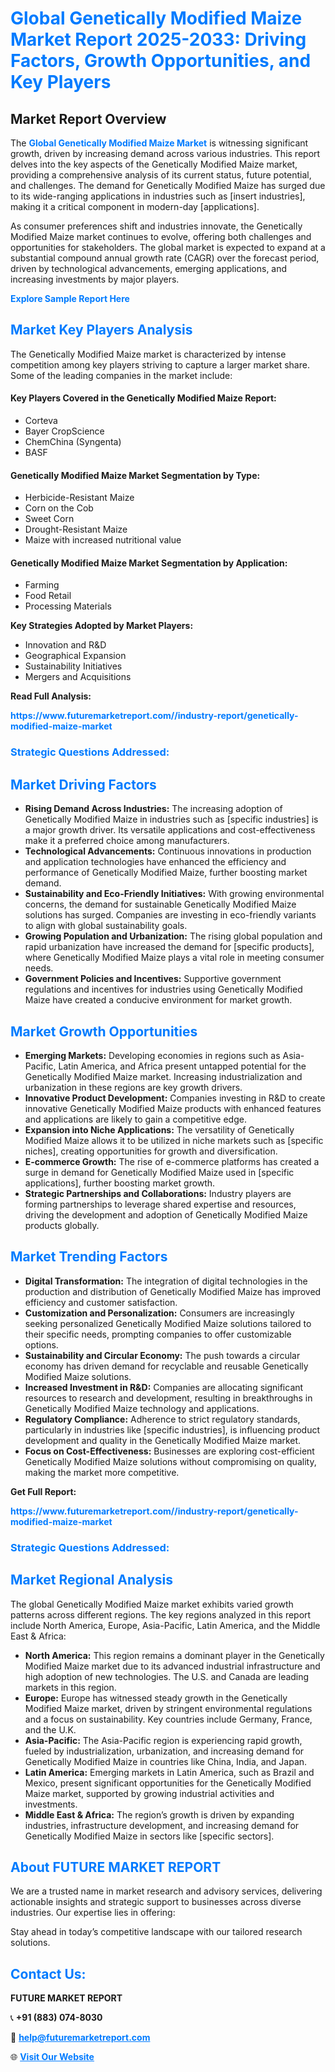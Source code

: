 <h1 style="color: #007BFF;">Global Genetically Modified Maize Market Report 2025-2033: Driving Factors, Growth Opportunities, and Key Players</h1>

<section id="overview">
<h2>Market Report Overview</h2>
<p>The <a href="https://www.futuremarketreport.com//industry-report/genetically-modified-maize-market" style="color: #007BFF; text-decoration: none;"><strong>Global Genetically Modified Maize Market</strong></a> is witnessing significant growth, driven by increasing demand across various industries. This report delves into the key aspects of the Genetically Modified Maize market, providing a comprehensive analysis of its current status, future potential, and challenges. The demand for Genetically Modified Maize has surged due to its wide-ranging applications in industries such as [insert industries], making it a critical component in modern-day [applications].</p>
<p>As consumer preferences shift and industries innovate, the Genetically Modified Maize market continues to evolve, offering both challenges and opportunities for stakeholders. The global market is expected to expand at a substantial compound annual growth rate (CAGR) over the forecast period, driven by technological advancements, emerging applications, and increasing investments by major players.</p>
</section>

<section id="overview">
<p><a href="https://www.futuremarketreport.com//request-sample/reportId=50271" style="color: #007BFF; text-decoration: none;"><strong>Explore Sample Report Here</strong></a></p>
</section>

<section id="key-players">
<h2 style="color: #007BFF;">Market Key Players Analysis</h2>
<p>The Genetically Modified Maize market is characterized by intense competition among key players striving to capture a larger market share. Some of the leading companies in the market include:</p>
<h4>Key Players Covered in the Genetically Modified Maize Report:</h4>
<ul><li>Corteva</li><li>Bayer CropScience</li><li>ChemChina (Syngenta)</li><li>BASF</li></ul>
<h4>Genetically Modified Maize Market Segmentation by Type:</h4>
<ul><li>Herbicide-Resistant Maize</li><li>Corn on the Cob</li><li>Sweet Corn</li><li>Drought-Resistant Maize</li><li>Maize with increased nutritional value</li></ul>

<h4>Genetically Modified Maize Market Segmentation by Application:</h4>
<ul><li>Farming</li><li>Food Retail</li><li>Processing Materials</li></ul>
<p><strong>Key Strategies Adopted by Market Players:</strong></p>
<ul>
<li>Innovation and R&D</li>
<li>Geographical Expansion</li>
<li>Sustainability Initiatives</li>
<li>Mergers and Acquisitions</li>
</ul>
</section>

<section>
<p><strong>Read Full Analysis: </strong></p><a href="https://www.futuremarketreport.com//industry-report/genetically-modified-maize-market" style="color: #007BFF; text-decoration: none;"><strong>https://www.futuremarketreport.com//industry-report/genetically-modified-maize-market</strong></a>
<h3 style="color: #007BFF;">Strategic Questions Addressed:</h3>
</section>

<section id="driving-factors">
<h2 style="color: #007BFF;">Market Driving Factors</h2>
<ul>
<li><strong>Rising Demand Across Industries:</strong> The increasing adoption of Genetically Modified Maize in industries such as [specific industries] is a major growth driver. Its versatile applications and cost-effectiveness make it a preferred choice among manufacturers.</li>
<li><strong>Technological Advancements:</strong> Continuous innovations in production and application technologies have enhanced the efficiency and performance of Genetically Modified Maize, further boosting market demand.</li>
<li><strong>Sustainability and Eco-Friendly Initiatives:</strong> With growing environmental concerns, the demand for sustainable Genetically Modified Maize solutions has surged. Companies are investing in eco-friendly variants to align with global sustainability goals.</li>
<li><strong>Growing Population and Urbanization:</strong> The rising global population and rapid urbanization have increased the demand for [specific products], where Genetically Modified Maize plays a vital role in meeting consumer needs.</li>
<li><strong>Government Policies and Incentives:</strong> Supportive government regulations and incentives for industries using Genetically Modified Maize have created a conducive environment for market growth.</li>
</ul>
</section>

<section id="growth-opportunities">
<h2 style="color: #007BFF;">Market Growth Opportunities</h2>
<ul>
<li><strong>Emerging Markets:</strong> Developing economies in regions such as Asia-Pacific, Latin America, and Africa present untapped potential for the Genetically Modified Maize market. Increasing industrialization and urbanization in these regions are key growth drivers.</li>
<li><strong>Innovative Product Development:</strong> Companies investing in R&D to create innovative Genetically Modified Maize products with enhanced features and applications are likely to gain a competitive edge.</li>
<li><strong>Expansion into Niche Applications:</strong> The versatility of Genetically Modified Maize allows it to be utilized in niche markets such as [specific niches], creating opportunities for growth and diversification.</li>
<li><strong>E-commerce Growth:</strong> The rise of e-commerce platforms has created a surge in demand for Genetically Modified Maize used in [specific applications], further boosting market growth.</li>
<li><strong>Strategic Partnerships and Collaborations:</strong> Industry players are forming partnerships to leverage shared expertise and resources, driving the development and adoption of Genetically Modified Maize products globally.</li>
</ul>
</section>

<section id="trending-factors">
<h2 style="color: #007BFF;">Market Trending Factors</h2>
<ul>
<li><strong>Digital Transformation:</strong> The integration of digital technologies in the production and distribution of Genetically Modified Maize has improved efficiency and customer satisfaction.</li>
<li><strong>Customization and Personalization:</strong> Consumers are increasingly seeking personalized Genetically Modified Maize solutions tailored to their specific needs, prompting companies to offer customizable options.</li>
<li><strong>Sustainability and Circular Economy:</strong> The push towards a circular economy has driven demand for recyclable and reusable Genetically Modified Maize solutions.</li>
<li><strong>Increased Investment in R&D:</strong> Companies are allocating significant resources to research and development, resulting in breakthroughs in Genetically Modified Maize technology and applications.</li>
<li><strong>Regulatory Compliance:</strong> Adherence to strict regulatory standards, particularly in industries like [specific industries], is influencing product development and quality in the Genetically Modified Maize market.</li>
<li><strong>Focus on Cost-Effectiveness:</strong> Businesses are exploring cost-efficient Genetically Modified Maize solutions without compromising on quality, making the market more competitive.</li>
</ul>
</section>

<section>
<p><strong>Get Full Report: </strong></p><a href="https://www.futuremarketreport.com//industry-report/genetically-modified-maize-market" style="color: #007BFF; text-decoration: none;"><strong>https://www.futuremarketreport.com//industry-report/genetically-modified-maize-market</strong></a>
<h3 style="color: #007BFF;">Strategic Questions Addressed:</h3>
</section>


<section id="regional-analysis">
<h2 style="color: #007BFF;">Market Regional Analysis</h2>
<p>The global Genetically Modified Maize market exhibits varied growth patterns across different regions. The key regions analyzed in this report include North America, Europe, Asia-Pacific, Latin America, and the Middle East & Africa:</p>
<ul>
<li><strong>North America:</strong> This region remains a dominant player in the Genetically Modified Maize market due to its advanced industrial infrastructure and high adoption of new technologies. The U.S. and Canada are leading markets in this region.</li>
<li><strong>Europe:</strong> Europe has witnessed steady growth in the Genetically Modified Maize market, driven by stringent environmental regulations and a focus on sustainability. Key countries include Germany, France, and the U.K.</li>
<li><strong>Asia-Pacific:</strong> The Asia-Pacific region is experiencing rapid growth, fueled by industrialization, urbanization, and increasing demand for Genetically Modified Maize in countries like China, India, and Japan.</li>
<li><strong>Latin America:</strong> Emerging markets in Latin America, such as Brazil and Mexico, present significant opportunities for the Genetically Modified Maize market, supported by growing industrial activities and investments.</li>
<li><strong>Middle East & Africa:</strong> The region’s growth is driven by expanding industries, infrastructure development, and increasing demand for Genetically Modified Maize in sectors like [specific sectors].</li>
</ul>
</section>

<footer>
<h2 style="color: #007BFF;">About FUTURE MARKET REPORT</h2>
<p>We are a trusted name in market research and advisory services, delivering actionable insights and strategic support to businesses across diverse industries. Our expertise lies in offering:</p>

<p>Stay ahead in today’s competitive landscape with our tailored research solutions.</p>

<h2 style="color: #007BFF;">Contact Us:</h2>
<p><strong>FUTURE MARKET REPORT</strong></p>
<p>📞 <strong>+91 (883) 074-8030</strong></p>
<p>📧 <strong><a href="mailto:help@futuremarketreport.com" style="color: #007BFF;">help@futuremarketreport.com</a></strong></p>
<p>🌐 <strong><a href="https://www.futuremarketreport.com/" style="color: #007BFF;">Visit Our Website</a></strong></p>
</footer>
